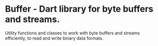 # Buffer - Dart library for byte buffers and streams.

Utility functions and classes to work with byte buffers and streams efficiently,
to read and write binary data formats.

